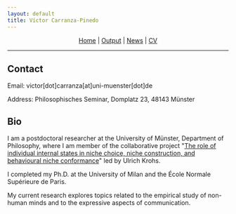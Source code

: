 ```yaml
---
layout: default
title: Víctor Carranza-Pinedo
---
```


<div style="text-align: center;">
  <a href="/">Home</a> | 
  <a href="/output.md/">Output</a> | 
  <a href="/news.md/">News</a> | 
  <a href="/cv.md/">CV</a>
</div>

---

## Contact

Email: victor[dot]carranza[at]uni-muenster[dot]de

Address: Philosophisches Seminar, Domplatz 23, 48143 Münster

## Bio

I am a postdoctoral researcher at the University of Münster, Department of Philosophy, where I am member of the collaborative project "[The role of individual internal states in niche choice, niche construction, and behavioural niche conformance](https://www.uni-bielefeld.de/fakultaeten/biologie/forschung/verbuende/sfb_nc3/projects/d01ph2#comp_00005c3e9e38_00000000a7_0131)" led by Ulrich Krohs. 

I completed my Ph.D. at the University of Milan and the École Normale Supérieure de Paris.

My current research explores topics related to the empirical study of non-human minds and to the expressive aspects of communication.

